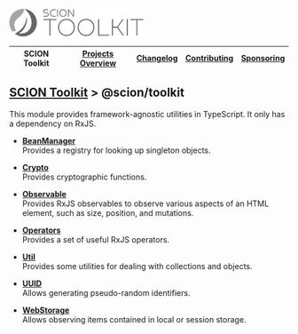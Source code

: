 <a href="/README.md"><img src="/resources/branding/scion-toolkit-banner.svg" height="50" alt="SCION Toolkit"></a>

| SCION Toolkit | [Projects Overview][menu-projects-overview] | [Changelog][menu-changelog] | [Contributing][menu-contributing] | [Sponsoring][menu-sponsoring] |  
| --- | --- | --- | --- | --- |

## [SCION Toolkit][menu-home] > @scion/toolkit

This module provides framework-agnostic utilities in TypeScript. It only has a dependency on RxJS.

- [**BeanManager**][link-tool-bean-manager]\
  Provides a registry for looking up singleton objects.

- [**Crypto**][link-tool-crypto]\
  Provides cryptographic functions.

- [**Observable**][link-tool-observable]\
  Provides RxJS observables to observe various aspects of an HTML element, such as size, position, and mutations.

- [**Operators**][link-tool-operators]\
  Provides a set of useful RxJS operators.

- [**Util**][link-tool-util]\
  Provides some utilities for dealing with collections and objects.

- [**UUID**][link-tool-uuid]\
  Allows generating pseudo-random identifiers.

- [**WebStorage**][link-tool-web-storage]\
  Allows observing items contained in local or session storage.

[menu-home]: /README.md
[menu-projects-overview]: /docs/site/projects-overview.md
[menu-changelog]: /docs/site/changelog.md
[menu-contributing]: /CONTRIBUTING.md
[menu-sponsoring]: /docs/site/sponsoring.md

[link-tool-bean-manager]: /docs/site/tools/bean-manager.md
[link-tool-crypto]: /docs/site/tools/crypto.md
[link-tool-observable]: /docs/site/tools/observable.md
[link-tool-operators]: /docs/site/tools/operators.md
[link-tool-util]: /docs/site/tools/util.md
[link-tool-uuid]: /docs/site/tools/uuid.md
[link-tool-web-storage]: /docs/site/tools/web-storage.md
